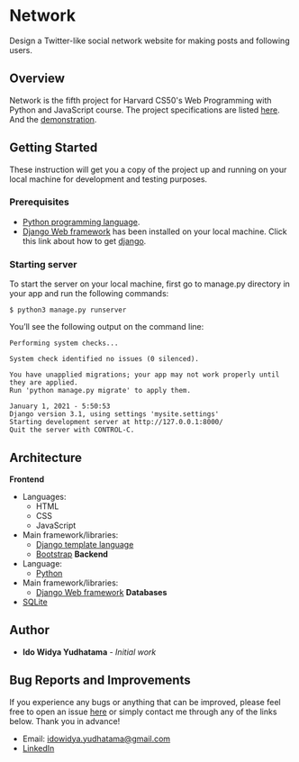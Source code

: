 # Network
Design a Twitter-like social network website for making posts and following users.

## Overview
Network is the fifth project for Harvard CS50's Web Programming with Python and JavaScript course. 
The project specifications are listed [here](https://cs50.harvard.edu/web/2020/projects/4/network/#:~:text=submit50%20web50/projects/2020/x/network). And the [demonstration](https://youtu.be/boHoIKwlolQ).

## Getting Started
These instruction will get you a copy of the project up and running on your local machine for development and testing purposes.

### Prerequisites
- [Python programming language](https://www.python.org/about/).
- [Django Web framework](https://www.djangoproject.com/) has been installed on your local machine. Click this link about how to get [django](https://www.djangoproject.com/download/).

### Starting server
To start the server on your local machine, first go to manage.py directory in your app and run the following commands:
```
$ python3 manage.py runserver
```
You’ll see the following output on the command line:
```
Performing system checks...

System check identified no issues (0 silenced).

You have unapplied migrations; your app may not work properly until they are applied.
Run 'python manage.py migrate' to apply them.

January 1, 2021 - 5:50:53
Django version 3.1, using settings 'mysite.settings'
Starting development server at http://127.0.0.1:8000/
Quit the server with CONTROL-C.
```
## Architecture
**Frontend**
- Languages:
  - HTML
  - CSS
  - JavaScript
- Main framework/libraries:
  - [Django template language](https://docs.djangoproject.com/en/3.1/ref/templates/language/)
  - [Bootstrap](https://getbootstrap.com/)
**Backend**
- Language:
  - [Python](https://www.python.org/)
- Main framework/libraries:
  - [Django Web framework](https://www.djangoproject.com/)
**Databases**
- [SQLite](https://www.sqlite.org/index.html)

## Author
- **Ido Widya Yudhatama** - _Initial work_

## Bug Reports and Improvements
If you experience any bugs or anything that can be improved, please feel free to open an issue [here](https://github.com/idoyudha/commerce/issues) or 
simply contact me through any of the links below. Thank you in advance!
- Email: idowidya.yudhatama@gmail.com
- [LinkedIn](https://www.linkedin.com/in/idoyudha/)
